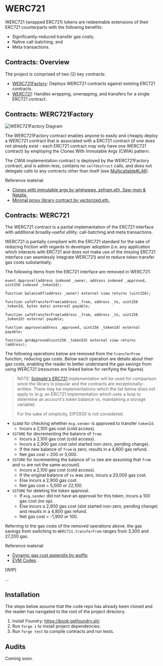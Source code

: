 # WERC721

WERC721 (wrapped ERC721) tokens are redeemable extensions of their ERC721 counterparts with the following benefits:
- Significantly-reduced transfer gas costs;
- Native call-batching; and
- Meta transactions.

## Contracts: Overview

The project is comprised of two (2) key contracts:
- [WERC721Factory](https://github.com/jpvge/WERC721/blob/master/src/WERC721Factory.sol): Deploys WERC721 contracts against existing ERC721 contracts.
- [WERC721](https://github.com/jpvge/WERC721/blob/master/src/WERC721Factory.sol): Handles wrapping, unwrapping, and transfers for a single ERC721 contract.

## Contracts: WERC721Factory

![WERC721Factory Diagram](https://github.com/jpvge/WERC721/blob/master/readme/WERC721FactoryDiagram.png?raw=true)

The WERC721Factory contract enables anyone to easily and cheaply deploy a WERC721 contract that is associated with a ERC721 contract (if one does not already exist - each ERC721 contract may only have one WERC721 contract) by employing the Clones With Immutable Args (CWIA) pattern.

The CWIA implementation contract is deployed by the WERC721Factory contract, and is admin-less, contains no `selfdestruct` calls, and does not delegate calls to any contracts other than itself (see [Multicallable#L46](https://github.com/Vectorized/solady/blob/2cfa231273fea6872c7cb70acfa134d2199aa7ea/src/utils/Multicallable.sol#L46)).

Reference material:
- [Clones with immutable args by wighawag, zefram.eth, Saw-mon & Natalie.](https://github.com/Saw-mon-and-Natalie/clones-with-immutable-args)
- [Minimal proxy library contract by vectorized.eth.](https://github.com/Vectorized/solady/blob/main/src/utils/LibClone.sol)

## Contracts: WERC721

The WERC721 contract is a partial implementation of the ERC721 interface with additional broadly-useful utility: call-batching and meta transactions.

WERC721 is partially compliant with the ERC721 standard for the sake of reducing friction with regards to developer adoption (i.e. any application which interacts with ERC721 and does not make use of the missing ERC721 interface can seamlessly integrate WERC721) and to reduce token transfer gas costs substantially.

The following items from the ERC721 interface are removed in WERC721:
```
event Approval(address indexed _owner, address indexed _approved, uint256 indexed _tokenId);

function balanceOf(address _owner) external view returns (uint256);

function safeTransferFrom(address _from, address _to, uint256 _tokenId, bytes data) external payable;

function safeTransferFrom(address _from, address _to, uint256 _tokenId) external payable;

function approve(address _approved, uint256 _tokenId) external payable;

function getApproved(uint256 _tokenId) external view returns (address);
```

The following operations below are removed from the `transferFrom` function, reducing gas costs. Below each operation are details about their gas costs, enabling the reader to better understand the gas savings from using WERC721 (resources are linked below for verifying the figures).

> NOTE: [Solmate's ERC721](https://github.com/transmissions11/solmate/blob/main/src/tokens/ERC721.sol) implementation will be used for comparison since the library is popular and the contracts are exceptionally-written. There may be implementations which the list below does not apply to (e.g. an ERC721 implementation which uses a loop to determine an account's token balance vs. maintaining a storage variable).
>
> For the sake of simplicity, EIP2930 is not considered.

- `SLOAD` for checking whether `msg.sender` is approved to transfer `tokenId`.
    - Incurs a 2,100 gas cost (cold access).
- `SSTORE` for decrementing the balance of `from`.
    - Incurs a 2,100 gas cost (cold access).
    - Incurs a 2,900 gas cost (slot started non-zero, pending change).
    - If the new balance of `from` is zero, results in a 4,800 gas refund.
    - Net gas cost = 200 or 5,000.
- `SSTORE` for incrementing the balance of `to` (we are assuming that `from` and `to` are not the same account).
    - Incurs a 2,100 gas cost (cold access).
    - If the original balance of `to` was zero, incurs a 20,000 gas cost.
    - Else incurs a 2,900 gas cost.
    - Net gas cost = 5,000 or 22,100.
- `SSTORE` for deleting the token approval.
    - If `msg.sender` did not have an approval for this token, incurs a 100 gas cost (no op).
    - Else incurs a 2,900 gas cost (slot started non-zero, pending change) and results in a 4,800 gas refund.
    - Net gas cost = -1,900 or 100.

Referring to the gas costs of the removed operations above, the gas savings from switching to `WERC721.transferFrom` ranges from 3,300 and 27,200 gas.

Reference material:
- [Dynamic gas cost appendix by wolflo](https://github.com/wolflo/evm-opcodes/blob/main/gas.md).
- [EVM Codes](https://www.evm.codes/?fork=shanghai).

[WIP]

...

## Installation

The steps below assume that the code repo has already been cloned and the reader has navigated to the root of the project directory.

1. Install Foundry: https://book.getfoundry.sh/.
2. Run `forge i` to install project dependencies.
3. Run `forge test` to compile contracts and run tests.

## Audits

Coming soon.
